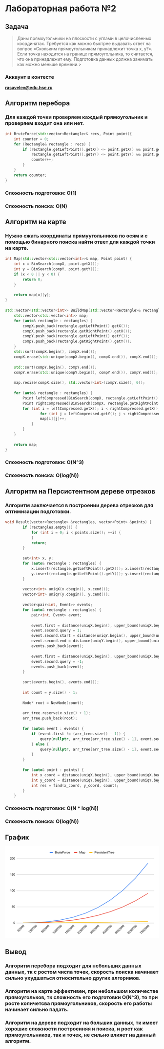# Лабораторная работа №2
## Задача
> Даны прямоугольники на плоскости с углами в целочисленных координатах. Требуется как можно быстрее выдавать ответ на вопрос «Скольким прямоугольникам принадлежит точка x, y?». Если точка находится на границе прямоугольника, то считается, что она принадлежит ему. Подготовка данных должна занимать как можно меньше времени.>

### Аккаунт в контесте
**rasavelev@edu.hse.ru**

## Алгоритм перебора
### Для каждой точки проверяем каждый прямоугольник и проверяем входит она или нет.

```c++
int BruteForce(std::vector<Rectangle>& recs, Point point){
    int counter = 0;
    for (Rectangle& rectangle : recs) {
        if (rectangle.getLeftPoint().getX() <= point.getX() && point.getX() < rectangle.getRightPoint().getX() &&
            rectangle.getLeftPoint().getY() <= point.getY() && point.getY() < rectangle.getRightPoint().getY()) {
            counter++;
        }
    }
    return counter;
}
```

### Сложность подготовки: O(1)
### Сложность поиска: O(N)

## Алгоритм на карте
### Нужно сжать координаты прямуугольников по осям и с помощью бинарного поиска найти ответ для каждой точки на карте.

```c++
int Map(std::vector<std::vector<int>>& map, Point point) {
    int x = BinSearch(compX, point.getX());
    int y = BinSearch(compY, point.getY());
    if (x < 0 || y < 0) {
        return 0;
    }

    return map[x][y];
}

std::vector<std::vector<int>> BuildMap(std::vector<Rectangle>& rectangles) {
    std::vector<std::vector<int>> map;
    for (auto& rectangle : rectangles) {
        compX.push_back(rectangle.getLeftPoint().getX());
        compX.push_back(rectangle.getRightPoint().getX());
        compY.push_back(rectangle.getLeftPoint().getY());
        compY.push_back(rectangle.getRightPoint().getY());
    }
    std::sort(compX.begin(), compX.end());
    compX.erase(std::unique(compX.begin(), compX.end()), compX.end());

    std::sort(compY.begin(), compY.end());
    compY.erase(std::unique(compY.begin(), compY.end()), compY.end());

    map.resize(compX.size(), std::vector<int>(compY.size(), 0));

    for (auto& rectangle : rectangles) {
        Point leftCompressed(BinSearch(compX, rectangle.getLeftPoint().getX()), BinSearch(compY, rectangle.getLeftPoint().getY()));
        Point rightCompressed(BinSearch(compX, rectangle.getRightPoint().getX()), BinSearch(compY, rectangle.getRightPoint().getY()));
        for (int i = leftCompressed.getX(); i < rightCompressed.getX(); ++i) {
                for (int j = leftCompressed.getY(); j < rightCompressed.getY(); ++j) {
                map[i][j]++;
            }
        }
    }

    return map;
}
```
### Сложность подготовки: O(N^3)
### Сложность поиска: O(log(N))

## Алгоритм на Персистентном дереве отрезков
### Алгоритм заключается в построении дерева отрезков для оптимизации подготовки.

```c++
void Result(vector<Rectangle> &rectangles, vector<Point> &points) {
        if (rectangles.empty()) {
            for (int i = 0; i < points.size(); ++i) {
            }
            return;
        }

        set<int> x, y;
        for (auto& rectangle : rectangles) {
            x.insert(rectangle.getLeftPoint().getX()); x.insert(rectangle.getRightPoint().getX());
            y.insert(rectangle.getLeftPoint().getY()); y.insert(rectangle.getRightPoint().getY());
        }

        vector<int> uniqX(x.cbegin(), x.cend());
        vector<int> uniqY(y.cbegin(), y.cend());

        vector<pair<int, Event>> events;
        for (auto& rectangle : rectangles) {
            pair<int, Event> event;
            
            event.first = distance(uniqX.begin(), upper_bound(uniqX.begin(), uniqX.end(), rectangle.getLeftPoint().getX()));
            event.second.query = 1;
            event.second.start = distance(uniqY.begin(), upper_bound(uniqY.begin(), uniqY.end(), rectangle.getLeftPoint().getY()));
            event.second.end = distance(uniqY.begin(), upper_bound(uniqY.begin(), uniqY.end(), rectangle.getRightPoint().getY()));
            events.push_back(event);

            event.first = distance(uniqX.begin(), upper_bound(uniqX.begin(), uniqX.end(), rectangle.getRightPoint().getX()));
            event.second.query = -1;
            events.push_back(event);
        }

        sort(events.begin(), events.end());

        int count = y.size() - 1;

        Node* root = NewNode(count);

        arr_tree.reserve(x.size() + 1);
        arr_tree.push_back(root);

        for (auto& event : events) {
            if (event.first != (arr_tree.size() - 1)) {
                query(nullptr, arr_tree[arr_tree.size() - 1], event.second.start, event.second.end, event.second.query, true);
            } else {
                query(nullptr, arr_tree[arr_tree.size() - 1], event.second.start, event.second.end, event.second.query, false);
            }
        }

        for (auto& point : points) {
            int x_coord = distance(uniqX.begin(), upper_bound(uniqX.begin(), uniqX.end(), point.getX()));
            int y_coord = distance(uniqY.begin(), upper_bound(uniqY.begin(), uniqY.end(), point.getY()));
            int res = find(x_coord, y_coord, count);
        }
    }
```
### Сложность подготовки: O(N * log(N))
### Сложность поиска: O(log(N))

## График
![img](img.png)

## Вывод

### Алгоритм перебора подходит для небольших данных данных, тк с ростом числа точек, скорость поиска начинает сильно ухудшаться относительно других алгоримов.
### Алгоритм на карте эффективен, при небольшом количестве прямоугольков, тк сложность его подготовки O(N^3), то при росте количетсва прямоугольников, скорость его работы начинает сильно падать.
### Алгоритм на дереве подходит на больших данных, тк имеет хорошие сложности построеиняя и поиска, и рост как прямоугольников, так и точек, не сильно влияет на данный алгоритм.
